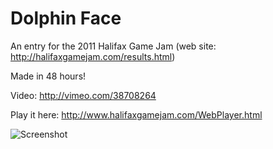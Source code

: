 Dolphin Face
========

An entry for the 2011 Halifax Game Jam (web site: http://halifaxgamejam.com/results.html)

Made in 48 hours!

Video: http://vimeo.com/38708264

Play it here: http://www.halifaxgamejam.com/WebPlayer.html

![Screenshot](https://raw.github.com/svermeulen/HalifaxGameJam2011/master/scren1.png)
